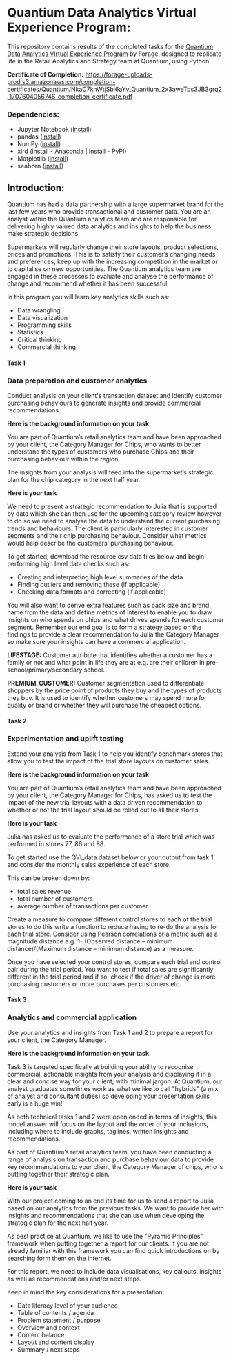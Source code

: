 # Quantium Data Analytics Virtual Experience Program:

This repository contains results of the completed tasks for the [Quantium Data Analytics Virtual Experience Program](https://www.theforage.com/virtual-internships/prototype/NkaC7knWtjSbi6aYv/Data-Analytics) by Forage, designed to replicate life in the Retail Analytics and Strategy team at Quantium, using Python.

**Certificate of Completion:** https://forage-uploads-prod.s3.amazonaws.com/completion-certificates/Quantium/NkaC7knWtjSbi6aYv_Quantium_2x3aweTps3JB3grq2_1707604056746_completion_certificate.pdf

### Dependencies:

* Jupyter Notebook ([install](https://docs.jupyter.org/en/latest/install.html))
* pandas ([install](https://pandas.pydata.org/docs/getting_started/install.html))
* NumPy ([install](https://numpy.org/install/))
* xlrd (install - [Anaconda](https://anaconda.org/anaconda/xlrd) | install - [PyPI](https://pypi.org/project/xlrd/))
* Matplotlib ([install](https://matplotlib.org/stable/users/installing/index.html))
* seaborn ([install](https://seaborn.pydata.org/installing.html))

## Introduction:

Quantium has had a data partnership with a large supermarket brand for the last few years who provide transactional and customer data. You are an analyst within the Quantium analytics team and are responsible for delivering highly valued data analytics and insights to help the business make strategic decisions.

Supermarkets will regularly change their store layouts, product selections, prices and promotions. This is to satisfy their customer’s changing needs and preferences, keep up with the increasing competition in the market or to capitalise on new opportunities. The Quantium analytics team are engaged in these processes to evaluate and analyse the performance of change and recommend whether it has been successful. 

In this program you will learn key analytics skills such as:

* Data wrangling
* Data visualization
* Programming skills
* Statistics
* Critical thinking
* Commercial thinking

#### Task 1

### Data preparation and customer analytics

Conduct analysis on your client's transaction dataset and identify customer purchasing behaviours to generate insights and provide commercial recommendations.

**Here is the background information on your task**

You are part of Quantium’s retail analytics team and have been approached by your client, the Category Manager for Chips, who wants to better understand the types of customers who purchase Chips and their purchasing behaviour within the region.

The insights from your analysis will feed into the supermarket’s strategic plan for the chip category in the next half year.

**Here is your task**

We need to present a strategic recommendation to Julia that is supported by data which she can then use for the upcoming category review however to do so we need to analyse the data to understand the current purchasing trends and behaviours. The client is particularly interested in customer segments and their chip purchasing behaviour. Consider what metrics would help describe the customers’ purchasing behaviour. 

To get started, download the resource csv data files below and begin performing high level data checks such as:

* Creating and interpreting high level summaries of the data
* Finding outliers and removing these (if applicable)
* Checking data formats and correcting (if applicable)

You will also want to derive extra features such as pack size and brand name from the data and define metrics of interest to enable you to draw insights on who spends on chips and what drives spends for each customer segment. Remember our end goal is to form a strategy based on the findings to provide a clear recommendation to Julia the Category Manager so make sure your insights can have a commercial application.

**LIFESTAGE:** Customer attribute that identifies whether a customer has a family or not and what point in life they are at e.g. are their children in pre-school/primary/secondary school.

**PREMIUM_CUSTOMER:** Customer segmentation used to differentiate shoppers by the price point of products they buy and the types of products they buy. It is used to identify whether customers may spend more for quality or brand or whether they will purchase the cheapest options.

#### Task 2

### Experimentation and uplift testing

Extend your analysis from Task 1 to help you identify benchmark stores that allow you to test the impact of the trial store layouts on customer sales.

**Here is the background information on your task**

You are part of Quantium’s retail analytics team and have been approached by your client, the Category Manager for Chips, has asked us to test the impact of the new trial layouts with a data driven recommendation to whether or not the trial layout should be rolled out to all their stores.

**Here is your task**

Julia has asked us to evaluate the performance of a store trial which was performed in stores 77, 86 and 88.

To get started use the QVI_data dataset below or your output from task 1 and consider the monthly sales experience of each store. 

This can be broken down by:
* total sales revenue
* total number of customers
* average number of transactions per customer

Create a measure to compare different control stores to each of the trial stores to do this write a function to reduce having to re-do the analysis for each trial store. Consider using Pearson correlations or a metric such as a magnitude distance e.g. 1- (Observed distance – minimum distance)/(Maximum distance – minimum distance) as a measure.

Once you have selected your control stores, compare each trial and control pair during the trial period. You want to test if total sales are significantly different in the trial period and if so, check if the driver of change is more purchasing customers or more purchases per customers etc.

#### Task 3

### Analytics and commercial application

Use your analytics and insights from Task 1 and 2 to prepare a report for your client, the Category Manager.

**Here is the background information on your task**

Task 3 is targeted specifically at building your ability to recognise commercial, actionable insights from your analysis and displaying it in a clear and concise way for your client, with minimal jargon. At Quantium, our analyst graduates sometimes work as what we like to call "hybrids" (a mix of analyst and consultant duties) so developing your presentation skills early is a huge win!

As both technical tasks 1 and 2 were open ended in terms of insights, this model answer will focus on the layout and the order of your inclusions, including where to include graphs, taglines, written insights and recommendations.

As part of Quantium’s retail analytics team, you have been conducting a range of analysis on transaction and purchase behaviour data to provide key recommendations to your client, the Category Manager of chips, who is putting together their strategic plan.

**Here is your task**

With our project coming to an end its time for us to send a report to Julia, based on our analytics from the previous tasks. We want to provide her with insights and recommendations that she can use when developing the strategic plan for the next half year.

As best practice at Quantium, we like to use the "Pyramid Principles" framework when putting together a report for our clients. If you are not already familiar with this framework you can find quick introductions on by searching form them on the internet.

For this report, we need to include data visualisations, key callouts, insights as well as recommendations and/or next steps.

Keep in mind the key considerations for a presentation:

* Data literacy level of your audience
* Table of contents / agenda
* Problem statement / purpose
* Overview and context
* Content balance
* Layout and content display
* Summary / next steps
